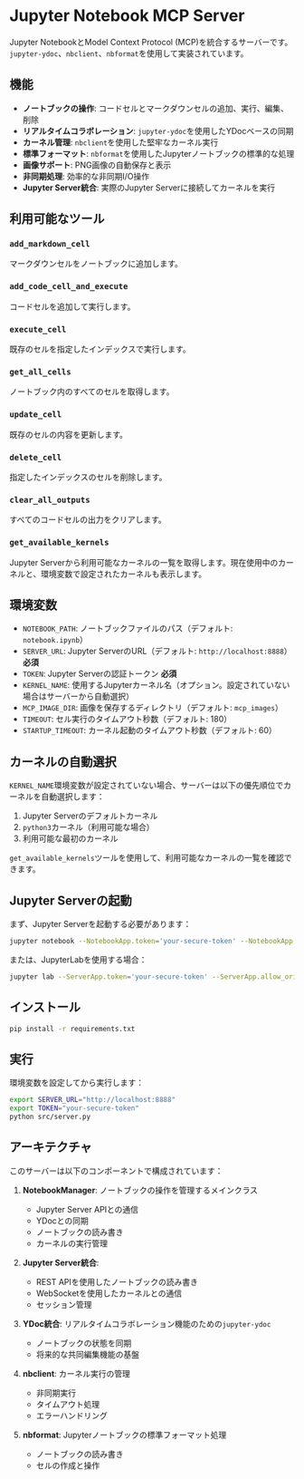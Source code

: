 # Jupyter Notebook MCP Server

Jupyter NotebookとModel Context Protocol (MCP)を統合するサーバーです。`jupyter-ydoc`、`nbclient`、`nbformat`を使用して実装されています。

## 機能

- **ノートブックの操作**: コードセルとマークダウンセルの追加、実行、編集、削除
- **リアルタイムコラボレーション**: `jupyter-ydoc`を使用したYDocベースの同期
- **カーネル管理**: `nbclient`を使用した堅牢なカーネル実行
- **標準フォーマット**: `nbformat`を使用したJupyterノートブックの標準的な処理
- **画像サポート**: PNG画像の自動保存と表示
- **非同期処理**: 効率的な非同期I/O操作
- **Jupyter Server統合**: 実際のJupyter Serverに接続してカーネルを実行

## 利用可能なツール

### `add_markdown_cell`
マークダウンセルをノートブックに追加します。

### `add_code_cell_and_execute`
コードセルを追加して実行します。

### `execute_cell`
既存のセルを指定したインデックスで実行します。

### `get_all_cells`
ノートブック内のすべてのセルを取得します。

### `update_cell`
既存のセルの内容を更新します。

### `delete_cell`
指定したインデックスのセルを削除します。

### `clear_all_outputs`
すべてのコードセルの出力をクリアします。

### `get_available_kernels`
Jupyter Serverから利用可能なカーネルの一覧を取得します。現在使用中のカーネルと、環境変数で設定されたカーネルも表示します。

## 環境変数

- `NOTEBOOK_PATH`: ノートブックファイルのパス（デフォルト: `notebook.ipynb`）
- `SERVER_URL`: Jupyter ServerのURL（デフォルト: `http://localhost:8888`）**必須**
- `TOKEN`: Jupyter Serverの認証トークン **必須**
- `KERNEL_NAME`: 使用するJupyterカーネル名（オプション。設定されていない場合はサーバーから自動選択）
- `MCP_IMAGE_DIR`: 画像を保存するディレクトリ（デフォルト: `mcp_images`）
- `TIMEOUT`: セル実行のタイムアウト秒数（デフォルト: 180）
- `STARTUP_TIMEOUT`: カーネル起動のタイムアウト秒数（デフォルト: 60）

## カーネルの自動選択

`KERNEL_NAME`環境変数が設定されていない場合、サーバーは以下の優先順位でカーネルを自動選択します：

1. Jupyter Serverのデフォルトカーネル
2. `python3`カーネル（利用可能な場合）
3. 利用可能な最初のカーネル

`get_available_kernels`ツールを使用して、利用可能なカーネルの一覧を確認できます。

## Jupyter Serverの起動

まず、Jupyter Serverを起動する必要があります：

```bash
jupyter notebook --NotebookApp.token='your-secure-token' --NotebookApp.allow_origin='*'
```

または、JupyterLabを使用する場合：

```bash
jupyter lab --ServerApp.token='your-secure-token' --ServerApp.allow_origin='*'
```

## インストール

```bash
pip install -r requirements.txt
```

## 実行

環境変数を設定してから実行します：

```bash
export SERVER_URL="http://localhost:8888"
export TOKEN="your-secure-token"
python src/server.py
```

## アーキテクチャ

このサーバーは以下のコンポーネントで構成されています：

1. **NotebookManager**: ノートブックの操作を管理するメインクラス
   - Jupyter Server APIとの通信
   - YDocとの同期
   - ノートブックの読み書き
   - カーネルの実行管理

2. **Jupyter Server統合**: 
   - REST APIを使用したノートブックの読み書き
   - WebSocketを使用したカーネルとの通信
   - セッション管理

3. **YDoc統合**: リアルタイムコラボレーション機能のための`jupyter-ydoc`
   - ノートブックの状態を同期
   - 将来的な共同編集機能の基盤

4. **nbclient**: カーネル実行の管理
   - 非同期実行
   - タイムアウト処理
   - エラーハンドリング

5. **nbformat**: Jupyterノートブックの標準フォーマット処理
   - ノートブックの読み書き
   - セルの作成と操作 